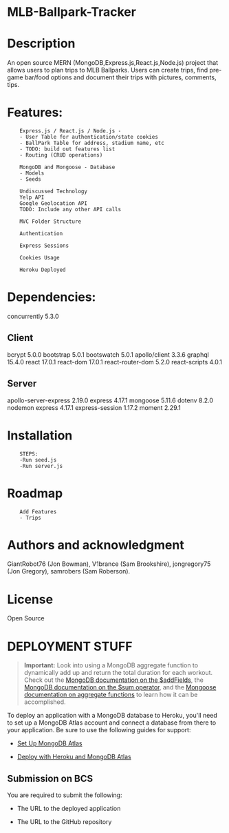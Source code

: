 # MLB-Ballpark-Tracker

# Description

An open source MERN (MongoDB,Express.js,React.js,Node.js) project that allows users to plan trips to MLB Ballparks. Users can create trips, find pre-game bar/food options and document their trips with pictures, comments, tips.

# Features:

        Express.js / React.js / Node.js -
        - User Table for authentication/state cookies
        - BallPark Table for address, stadium name, etc
        - TODO: build out features list
        - Routing (CRUD operations)

        MongoDB and Mongoose - Database
        - Models
        - Seeds

        Undiscussed Technology
        Yelp API
        Google Geolocation API
        TODO: Include any other API calls

        MVC Folder Structure

        Authentication

        Express Sessions

        Cookies Usage

        Heroku Deployed

# Dependencies:

concurrently 5.3.0

## Client

bcrypt 5.0.0
bootstrap 5.0.1
bootswatch 5.0.1
apollo/client 3.3.6
graphql 15.4.0
react 17.0.1
react-dom 17.0.1
react-router-dom 5.2.0
react-scripts 4.0.1

## Server

apollo-server-express 2.19.0
express 4.17.1
mongoose 5.11.6
dotenv 8.2.0
nodemon
express 4.17.1
express-session 1.17.2
moment 2.29.1

# Installation

        STEPS:
        -Run seed.js
        -Run server.js

# Roadmap

        Add Features
        - Trips

# Authors and acknowledgment

GiantRobot76 (Jon Bowman),
V1brance (Sam Brookshire),
jongregory75 (Jon Gregory),
samrobers (Sam Roberson).

# License

Open Source

# DEPLOYMENT STUFF

> **Important:** Look into using a MongoDB aggregate function to dynamically add up and return the total duration for each workout. Check out the [MongoDB documentation on the $addFields](https://docs.mongodb.com/manual/reference/operator/aggregation/addFields/), the [MongoDB documentation on the $sum operator](https://docs.mongodb.com/manual/reference/operator/aggregation/sum/), and the [Mongoose documentation on aggregate functions](https://mongoosejs.com/docs/api.html#aggregate_Aggregate) to learn how it can be accomplished.

To deploy an application with a MongoDB database to Heroku, you'll need to set up a MongoDB Atlas account and connect a database from there to your application. Be sure to use the following guides for support:

- [Set Up MongoDB Atlas](../04-Important/MongoAtlas-Setup.md)

- [Deploy with Heroku and MongoDB Atlas](../04-Important/MongoAtlas-Deploy.md)

## Submission on BCS

You are required to submit the following:

- The URL to the deployed application

- The URL to the GitHub repository
